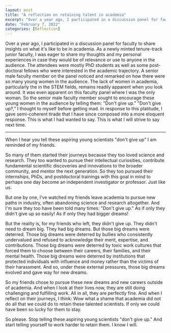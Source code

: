 ```yaml
---
layout: post
title: "A reflection on retaining talent in academia"
excerpt: "Over a year ago, I participated in a discussion panel for faculty to share insights on what it's like to be in academia. The attendees were mostly PhD students as well as some post-doctoral fellows who were interested in the academic trajectory. A senior male faculty member on the panel noticed and remarked on how there were so many young women in the audience. So the senior male faculty member sought to encourage these young women in the audience by telling them: Don't give up. In response to this platitude, I burst into a semi-coherent tirade that I have since composed into a more eloquent response. This is what I wish I would have said. This is what I will strive to say next time."
date: "February 7, 2022"
categories: [Reflection]
---
```


Over a year ago, I participated in a discussion panel for faculty to share insights on what it's like to be in academia. As a newly minted tenure-track junior faculty, I was eager to share my thoughts and my personal experiences in case they would be of relevance or use to anyone in the audience. The attendees were mostly PhD students as well as some post-doctoral fellows who were interested in the academic trajectory. A senior male faculty member on the panel noticed and remarked on how there were so many young women in the audience. The lack of women in academia, particularly the in the STEM fields, remains readily apparent when you look around. It was even apparent on this faculty panel where I was the only woman. So the senior male faculty member sought to encourage these young women in the audience by telling them: "Don't give up." "Don't give up?," I thought to myself before getting mad. In response to this platitude, I gave semi-coherent tirade that I have since composed into a more eloquent response. This is what I had wanted to say. This is what I will strive to say next time.

---

When I hear you tell these aspiring young scientists "don't give up" I am reminded of my friends.

So many of them started their journeys because they too loved science and research. They too wanted to pursue their intellectual curiosities, contribute fundamental scientific discoveries and innovations to the broader community, and mentor the next generation. So they too pursued their internships, PhDs, and postdoctoral trainings with this goal in mind to perhaps one day become an independent investigator or professor. Just like us. 

But one by one, I've watched my friends leave academia to pursue new paths in industry, often abandoning science and research altogether. And I'm sure they too have been told many times: "Don't give up." As if only they didn't give up so easily! As if only they had bigger dreams! 

But the reality is, for my friends who left, they didn't give up. They didn't need to dream big. They had big dreams. But those big dreams were deterred. Those big dreams were deterred by bullies who consistently undervalued and refused to acknowledge their merit, expertise, and contributions. Those big dreams were deterred by toxic work cultures that forced them to choose between their careers, their families, and their mental health. Those big dreams were deterred by institutions that protected individuals with influence and money rather than the victims of their harassment. And so, under these external pressures, those big dreams evolved and gave way for new dreams.

So my friends chose to pursue these new dreams and new careers outside of academia. And when I look at their lives now, they are still doing challenging and fulfilling work. All in all, they are perfectly fine. And when I reflect on their journeys, I think: Wow what a shame that academia did not do all that we could do to retain these talented scientists. If only we could have been so lucky for them to stay. 

So please. Stop telling these aspiring young scientists "don't give up." And start telling yourself to work harder to retain them. I know I will. 





